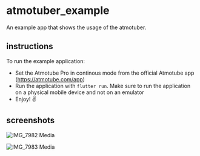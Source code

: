 # atmotuber_example
An example app that shows the usage of the atmotuber. 

## instructions 

To run the example application: 
* Set the Atmotube Pro in continous mode from the official Atmotube app (https://atmotube.com/app)
* Run the application with `flutter run`. Make sure to run the application on a physical mobile device and not on an emulator 
* Enjoy! ✌️

## screenshots

![IMG_7982 Media](https://user-images.githubusercontent.com/99322237/181058097-95745f0d-24c6-4fc0-839c-08b1c4ea23fd.jpeg)


![IMG_7983 Media](https://user-images.githubusercontent.com/99322237/181058338-ebc070d4-afb9-42ff-a6c3-04228da61138.jpeg)
